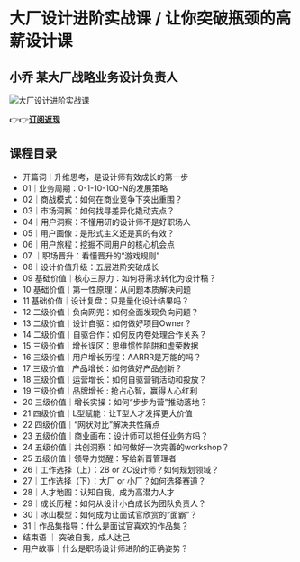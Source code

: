 大厂设计进阶实战课 / 让你突破瓶颈的高薪设计课
========================

小乔 **某大厂战略业务设计负责人**
-------------------

![大厂设计进阶实战课](https://www.geekgay.com/storage/geek/geek_c77da4cce7b03c846cbe4bb5f313ed54.jpg)  
  
👉👉[**订阅返现**](https://time.geekbang.org/column/intro/100115201?code=RknNVejPrmVGdY2fjUymX4BYEfyrUjw92IkHI3Gz1og%3D "大厂设计进阶实战课")  
  
课程目录
----

  
  
- 开篇词｜升维思考，是设计师有效成长的第一步
- 01｜业务周期：0-1-10-100-N的发展策略
- 02｜商战模式：如何在商业竞争下突出重围？
- 03｜市场洞察：如何找寻差异化撬动支点？
- 04｜用户洞察：不懂用研的设计师不是好职场人
- 05｜用户画像：是形式主义还是真的有效？
- 06｜用户旅程：挖掘不同用户的核心机会点
- 07 ｜职场晋升：看懂晋升的“游戏规则”
- 08｜设计价值升级：五层进阶突破成长
- 09 基础价值｜核心三原力：如何将需求转化为设计稿？
- 10 基础价值｜第一性原理：从问题本质解决问题
- 11 基础价值｜设计复盘：只是量化设计结果吗？
- 12 二级价值｜负向网兜：如何全面发现负向问题？
- 13 二级价值｜设计自驱：如何做好项目Owner？
- 14 二级价值｜自驱合作：如何反内卷处理合作关系？
- 15 三级价值｜增长误区：思维惯性陷阱和虚荣数据
- 16 三级价值｜用户增长历程：AARRR是万能的吗？
- 17 三级价值｜产品增长：如何做好产品创新？
- 18 三级价值｜运营增长：如何自驱营销活动和投放？
- 19 三级价值｜品牌增长 : 抢占心智，赢得人心红利
- 20 三级价值｜增长实操：如何“步步为营”推动落地？
- 21 四级价值｜L型赋能：让T型人才发挥更大价值
- 22 四级价值｜“网状对比”解决共性痛点
- 23 五级价值｜商业画布：设计师可以担任业务方吗？
- 24 五级价值｜共创洞察：如何做好一次完善的workshop？
- 25 五级价值｜领导力觉醒：写给新晋管理者
- 26｜工作选择（上）：2B or 2C设计师？如何规划领域？
- 27｜工作选择（下）：大厂 or 小厂？如何选择赛道？
- 28｜人才地图：认知自我，成为高潜力人才
- 29｜成长历程：如何从设计小白成长为团队负责人？
- 30｜冰山模型：如何成为让面试官欣赏的“面霸”？
- 31｜作品集指导：什么是面试官喜欢的作品集？
- 结束语 ｜ 突破自我，成人达己
- 用户故事｜什么是职场设计师进阶的正确姿势？